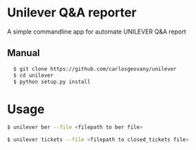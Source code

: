 # Unilever Q&A reporter
A simple commandline app for automate UNILEVER Q&A report
## Manual
```bash
  $ git clone https://github.com/carlosgeovany/unilever
  $ cd unilever
  $ python setup.py install
```
# Usage
```bash
$ unilever ber --file <filepath to ber file>

$ unilever tickets --file <filepath to closed_tickets file>
```